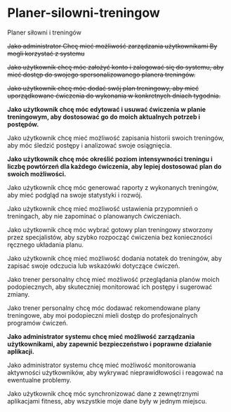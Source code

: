 # Planer-silowni-treningow

Planer siłowni i treningów

~~Jako administrator
Chcę mieć możliwość zarządzania użytkownikami
By mogli korzystać z systemu~~

~~Jako użytkownik
chcę móc założyć konto i zalogować się do systemu,
aby mieć dostęp do swojego spersonalizowanego planera treningów.~~

~~Jako użytkownik
chcę móc dodać swój plan treningowy,
aby mieć uporządkowane ćwiczenia do wykonania w konkretnych dniach tygodnia.~~

**Jako użytkownik
chcę móc edytować i usuwać ćwiczenia w planie treningowym,
aby dostosować go do moich aktualnych potrzeb i postępów.**

Jako użytkownik
chcę mieć możliwość zapisania historii swoich treningów,
aby móc śledzić postępy i analizować swoje osiągnięcia.

**Jako użytkownik
chcę móc określić poziom intensywności treningu i liczbę powtórzeń dla każdego ćwiczenia,
aby lepiej dostosować plan do swoich możliwości.**

Jako użytkownik
chcę móc generować raporty z wykonanych treningów,
aby mieć podgląd na swoje statystyki i rozwój.

Jako użytkownik
chcę mieć możliwość ustawienia przypomnień o treningach,
aby nie zapominać o planowanych ćwiczeniach.

Jako użytkownik
chcę móc wybrać gotowy plan treningowy stworzony przez specjalistów,
aby szybko rozpocząć ćwiczenia bez konieczności ręcznego układania planu.

Jako użytkownik
chcę mieć możliwość dodania notatek do treningów,
aby zapisać swoje odczucia lub wskazówki dotyczące ćwiczeń.

Jako trener personalny
chcę mieć możliwość przeglądania planów moich podopiecznych,
aby skuteczniej monitorować ich postępy i sugerować zmiany.

Jako trener personalny
chcę móc dodawać rekomendowane plany treningowe,
aby moi podopieczni mieli dostęp do profesjonalnych programów ćwiczeń.

**Jako administrator systemu
chcę mieć możliwość zarządzania użytkownikami,
aby zapewnić bezpieczeństwo i poprawne działanie aplikacji.**

Jako administrator systemu
chcę mieć możliwość monitorowania aktywności użytkowników,
aby wykrywać nieprawidłowości i reagować na ewentualne problemy.

Jako użytkownik
chcę móc synchronizować dane z zewnętrznymi aplikacjami fitness,
aby wszystkie moje dane były w jednym miejscu.


